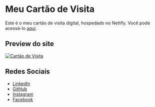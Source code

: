 # Meu Cartão de Visita

Este é o meu cartão de visita digital, hospedado no Netlify. Você pode acessá-lo [aqui](https://jgfgomes24.netlify.app/).

## Preview do site


[![Cartão de Visita](./assets/images/image.png)](https://jgfgomes24.netlify.app/)


## Redes Sociais

- [LinkedIn](https://www.linkedin.com/in/jonatan-gomes-floriano-5b45172a0/)  
- [GitHub](https://github.com/jonatancolt)
- [Instagram](https://www.instagram.com/jonatan.jc1919/)
- [Facebook](https://www.facebook.com/profile.php?id=100011039597892)
